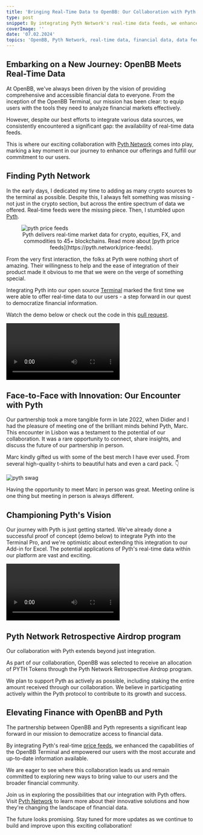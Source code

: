 ```yaml
---
title: 'Bringing Real-Time Data to OpenBB: Our Collaboration with Pyth'
type: post
snippet: By integrating Pyth Network's real-time data feeds, we enhanced the OpenBB Terminal's capabilities and democratized access to financial data. This collaboration took another lever now as OpenBB was selected to be part of the Pyth Network Retrospective Airdrop program.
coverImage: ''
date: '07.02.2024'
topics: 'OpenBB, Pyth Network, real-time data, financial data, data feeds, OpenBB Terminal, collaboration, partnership, crypto, blockchain, airdrop, data democratization'
---
```


## Embarking on a New Journey: OpenBB Meets Real-Time Data

At OpenBB, we've always been driven by the vision of providing comprehensive and accessible financial data to everyone. From the inception of the OpenBB Terminal, our mission has been clear: to equip users with the tools they need to analyze financial markets effectively. 

However, despite our best efforts to integrate various data sources, we consistently encountered a significant gap: the availability of real-time data feeds. 

This is where our exciting collaboration with [Pyth Network](https://pyth.network/) comes into play, marking a key moment in our journey to enhance our offerings and fulfill our commitment to our users.

## Finding Pyth Network

In the early days, I dedicated my time to adding as many crypto sources to the terminal as possible. Despite this, I always felt something was missing - not just in the crypto section, but across the entire spectrum of data we offered. Real-time feeds were the missing piece. Then, I stumbled upon [Pyth](https://pyth.network/). 

<figure>
<img alt="pyth price feeds" src="https://openbb-cms.directus.app/assets/e77d2208-4eb5-4dbd-86f3-7eb33e3cb0f7" class="large-img"/>
   <figcaption style="text-align: center" >Pyth delivers real-time market data for crypto, equities, FX, and commodities to 45+ blockchains. Read more about [pyth price feeds](https://pyth.network/price-feeds).</figcaption>
</figure>

From the very first interaction, the folks at Pyth were nothing short of amazing. Their willingness to help and the ease of integration of their product made it obvious to me that we were on the verge of something special. 

Integrating Pyth into our open source [Terminal](https://openbb.co/products/terminal) marked the first time we were able to offer real-time data to our users - a step forward in our quest to democratize financial information.

Watch the demo below or check out the code in this [pull request](https://github.com/OpenBB-finance/OpenBBTerminal/pull/2178).

<video className="mx-auto" controls>
  <source src="https://openbb-cms.directus.app/assets/42be6002-d3fb-4439-a1fc-aeab3108a261" />
</video>


## Face-to-Face with Innovation: Our Encounter with Pyth

Our partnership took a more tangible form in late 2022, when Didier and I had the pleasure of meeting one of the brilliant minds behind Pyth, Marc. This encounter in Lisbon was a testament to the potential of our collaboration. It was a rare opportunity to connect, share insights, and discuss the future of our partnership in person. 

Marc kindly gifted us with some of the best merch I have ever used. From several high-quality t-shirts to beautiful hats and even a card pack. 👇

![pyth swag](https://openbb-cms.directus.app/assets/2b1eac9e-d5c6-43d9-ad46-abce70c24775)

Having the opportunity to meet Marc in person was great. Meeting online is one thing but meeting in person is always different.

## Championing Pyth's Vision

Our journey with Pyth is just getting started. We've already done a successful proof of concept (demo below) to integrate Pyth into the Terminal Pro, and we're optimistic about extending this integration to our Add-in for Excel. The potential applications of Pyth's real-time data within our platform are vast and exciting. 

<video className="mx-auto" controls>
  <source src="https://openbb-cms.directus.app/assets/59afdf4a-b552-4c83-bb81-09da35b98488" />
</video>

## Pyth Network Retrospective Airdrop program

Our collaboration with Pyth extends beyond just integration. 

As part of our collaboration, OpenBB was selected to receive an allocation of PYTH Tokens through the Pyth Network Retrospective Airdrop program.

We plan to support Pyth as actively as possible, including staking the entire amount received through our collaboration. We believe in participating actively within the Pyth protocol to contribute to its growth and success.

## Elevating Finance with OpenBB and Pyth

The partnership between OpenBB and Pyth represents a significant leap forward in our mission to democratize access to financial data. 

By integrating Pyth's real-time [price feeds](https://pyth.network/price-feeds), we enhanced the capabilities of the OpenBB Terminal and empowered our users with the most accurate and up-to-date information available. 

We are eager to see where this collaboration leads us and remain committed to exploring new ways to bring value to our users and the broader financial community.

Join us in exploring the possibilities that our integration with Pyth offers. Visit [Pyth Network](https://pyth.network) to learn more about their innovative solutions and how they're changing the landscape of financial data.

The future looks promising. Stay tuned for more updates as we continue to build and improve upon this exciting collaboration!